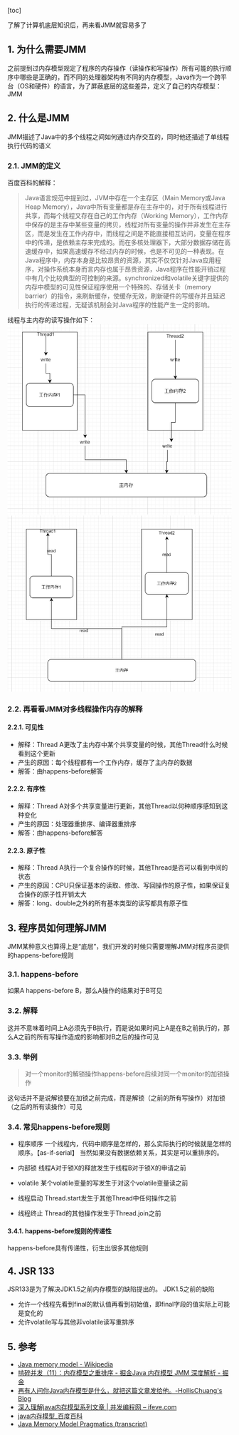 
[toc]


了解了计算机底层知识后，再来看JMM就容易多了

## 1. 为什么需要JMM

之前提到过内存模型规定了程序的内存操作（读操作和写操作）所有可能的执行顺序中哪些是正确的，而不同的处理器架构有不同的内存模型，Java作为一个跨平台（OS和硬件）的语言，为了屏蔽底层的这些差异，定义了自己的内存模型：JMM

## 2. 什么是JMM
JMM描述了Java中的多个线程之间如何通过内存交互的，同时他还描述了单线程执行代码的语义


### 2.1. JMM的定义
百度百科的解释：
> Java语言规范中提到过，JVM中存在一个主存区（Main Memory或Java Heap Memory），Java中所有变量都是存在主存中的，对于所有线程进行共享，而每个线程又存在自己的工作内存（Working Memory），工作内存中保存的是主存中某些变量的拷贝，线程对所有变量的操作并非发生在主存区，而是发生在工作内存中，而线程之间是不能直接相互访问，变量在程序中的传递，是依赖主存来完成的。而在多核处理器下，大部分数据存储在高速缓存中，如果高速缓存不经过内存的时候，也是不可见的一种表现。在Java程序中，内存本身是比较昂贵的资源，其实不仅仅针对Java应用程序，对操作系统本身而言内存也属于昂贵资源，Java程序在性能开销过程中有几个比较典型的可控制的来源。synchronized和volatile关键字提供的内存中模型的可见性保证程序使用一个特殊的、存储关卡（memory barrier）的指令，来刷新缓存，使缓存无效，刷新硬件的写缓存并且延迟执行的传递过程，无疑该机制会对Java程序的性能产生一定的影响。

线程与主内存的读写操作如下：
![](https://raw.githubusercontent.com/TDoct/images/master/img/20200114110026.png)
![](https://raw.githubusercontent.com/TDoct/images/master/img/20200114110106.png)

### 2.2. 再看看JMM对多线程操作内存的解释

#### 2.2.1. 可见性
- 解释：Thread A更改了主内存中某个共享变量的时候，其他Thread什么时候看到这个更新
- 产生的原因：每个线程都有一个工作内存，缓存了主内存的数据
- 解答：由happens-before解答

#### 2.2.2. 有序性
- 解释：Thread A对多个共享变量进行更新，其他Thread以何种顺序感知到这种变化
- 产生的原因：处理器重排序、编译器重排序
- 解答：由happens-before解答

#### 2.2.3. 原子性
- 解释：Thread A执行一个复合操作的时候，其他Thread是否可以看到中间的状态
- 产生的原因：CPU只保证基本的读取、修改、写回操作的原子性，如果保证复合操作的原子性开销太大
- 解答：long、double之外的所有基本类型的读写都具有原子性


## 3. 程序员如何理解JMM
JMM某种意义也算得上是“底层”，我们开发的时候只需要理解JMM对程序员提供的happens-before规则
### 3.1. happens-before
如果A happens-before B，那么A操作的结果对于B可见
### 3.2. 解释
这并不意味着时间上A必须先于B执行，而是说如果时间上A是在B之前执行的，那么A之前的所有写操作造成的影响都对B之后的操作可见
### 3.3. 举例
> 对一个monitor的解锁操作happens-before后续对同一个monitor的加锁操作

这句话并不是说解锁要在加锁之前完成，而是解锁（之前的所有写操作）对加锁（之后的所有读操作）可见



### 3.4. 常见happens-before规则
- 程序顺序
一个线程内，代码中顺序是怎样的，那么实际执行的时候就是怎样的顺序。【as-if-serial】
当然如果没有数据依赖关系，其实是可以重排序的。

- 内部锁
线程A对于锁X的释放发生于线程B对于锁X的申请之前

- volatile
某个volatile变量的写发生于对这个volatile变量读之前

- 线程启动
Thread.start发生于其他Thread中任何操作之前

- 线程终止
Thread的其他操作发生于Thread.join之前

#### 3.4.1. happens-before规则的传递性
happens-before具有传递性，衍生出很多其他规则

## 4. JSR 133
JSR133是为了解决JDK1.5之前内存模型的缺陷提出的。
JDK1.5之前的缺陷
 - 允许一个线程先看到final的默认值再看到初始值，即final字段的值实际上可能是变化的
 - 允许volatile写与其他非volatile读写重排序


## 5. 参考
- [Java memory model \- Wikipedia](https://en.wikipedia.org/wiki/Java_memory_model)
- [啃碎并发（11）：内存模型之重排序 \- 掘金](https://juejin.im/post/5bd971096fb9a0222205d56e)[Java 内存模型 JMM 深度解析 \- 掘金](https://juejin.im/post/5a27ab3851882546d71f36e1)
- [再有人问你Java内存模型是什么，就把这篇文章发给他。\-HollisChuang's Blog](http://www.hollischuang.com/archives/2550)
- [深入理解java内存模型系列文章 \| 并发编程网 – ifeve\.com](http://ifeve.com/java-memory-model-0/)
- [java内存模型\_百度百科](https://baike.baidu.com/item/java%E5%86%85%E5%AD%98%E6%A8%A1%E5%9E%8B)
- [Java Memory Model Pragmatics \(transcript\)](https://shipilev.net/blog/2014/jmm-pragmatics/)